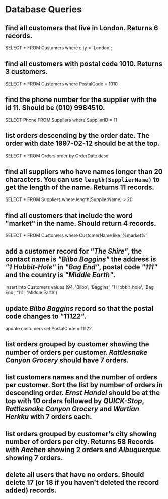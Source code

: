 # Database Queries

## find all customers that live in London. Returns 6 records.

SELECT * FROM Customers where city = 'London';

## find all customers with postal code 1010. Returns 3 customers.

SELECT * FROM Customers where PostalCode = 1010

## find the phone number for the supplier with the id 11. Should be (010) 9984510.

SELECT Phone FROM Suppliers where SupplierID = 11

## list orders descending by the order date. The order with date 1997-02-12 should be at the top.

SELECT * FROM Orders order by OrderDate desc

## find all suppliers who have names longer than 20 characters. You can use `length(SupplierName)` to get the length of the name. Returns 11 records.

SELECT * FROM Suppliers where length(SupplierName) > 20

## find all customers that include the word "market" in the name. Should return 4 records.

SELECT * FROM Customers where CustomerName like '%market%'

## add a customer record for _"The Shire"_, the contact name is _"Bilbo Baggins"_ the address is _"1 Hobbit-Hole"_ in _"Bag End"_, postal code _"111"_ and the country is _"Middle Earth"_.

insert into Customers values (94, 'Bilbo', 'Baggins', '1 Hobbit_hole', 'Bag End', '111', 'Middle Earth')

## update _Bilbo Baggins_ record so that the postal code changes to _"11122"_.

update customers set PostalCode = 11122

## list orders grouped by customer showing the number of orders per customer. _Rattlesnake Canyon Grocery_ should have 7 orders.



## list customers names and the number of orders per customer. Sort the list by number of orders in descending order. _Ernst Handel_ should be at the top with 10 orders followed by _QUICK-Stop_, _Rattlesnake Canyon Grocery_ and _Wartian Herkku_ with 7 orders each.

## list orders grouped by customer's city showing number of orders per city. Returns 58 Records with _Aachen_ showing 2 orders and _Albuquerque_ showing 7 orders.

## delete all users that have no orders. Should delete 17 (or 18 if you haven't deleted the record added) records.
